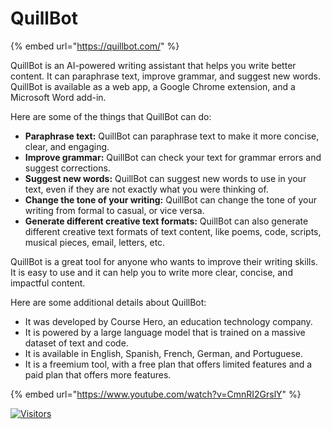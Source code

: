 # QuillBot

{% embed url="https://quillbot.com/" %}

QuillBot is an AI-powered writing assistant that helps you write better content. It can paraphrase text, improve grammar, and suggest new words. QuillBot is available as a web app, a Google Chrome extension, and a Microsoft Word add-in.

Here are some of the things that QuillBot can do:

* **Paraphrase text:** QuillBot can paraphrase text to make it more concise, clear, and engaging.
* **Improve grammar:** QuillBot can check your text for grammar errors and suggest corrections.
* **Suggest new words:** QuillBot can suggest new words to use in your text, even if they are not exactly what you were thinking of.
* **Change the tone of your writing:** QuillBot can change the tone of your writing from formal to casual, or vice versa.
* **Generate different creative text formats:** QuillBot can also generate different creative text formats of text content, like poems, code, scripts, musical pieces, email, letters, etc.

QuillBot is a great tool for anyone who wants to improve their writing skills. It is easy to use and it can help you to write more clear, concise, and impactful content.

Here are some additional details about QuillBot:

* It was developed by Course Hero, an education technology company.
* It is powered by a large language model that is trained on a massive dataset of text and code.
* It is available in English, Spanish, French, German, and Portuguese.
* It is a freemium tool, with a free plan that offers limited features and a paid plan that offers more features.

{% embed url="https://www.youtube.com/watch?v=CmnRI2GrslY" %}

[![Visitors](https://api.visitorbadge.io/api/visitors?path=https%3A%2F%2Fgithub.com%2Fdrshahizan\&labelColor=%23697689\&countColor=%23555555\&style=plastic)](https://visitorbadge.io/status?path=https%3A%2F%2Fgithub.com%2Fdrshahizan)
